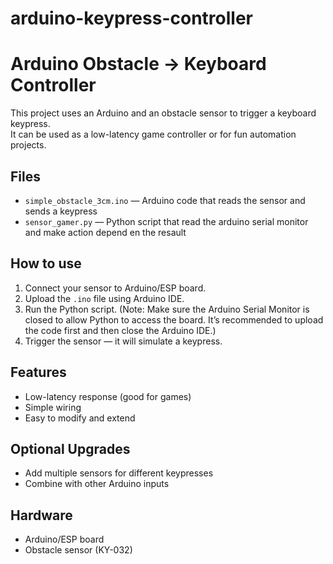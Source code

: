 ﻿# arduino-keypress-controller

# Arduino Obstacle → Keyboard Controller

This project uses an Arduino and an obstacle sensor to trigger a keyboard keypress.  
It can be used as a low-latency game controller or for fun automation projects.

## Files
- `simple_obstacle_3cm.ino` — Arduino code that reads the sensor and sends a keypress
- `sensor_gamer.py` — Python script that read the arduino serial monitor and make action depend en the resault

## How to use
1. Connect your sensor to Arduino/ESP board.
2. Upload the `.ino` file using Arduino IDE.
3. Run the Python script. (Note: Make sure the Arduino Serial Monitor is closed to allow Python to access the board. It’s recommended to upload the code first and then close the Arduino IDE.)
3. Trigger the sensor — it will simulate a keypress.

## Features
- Low-latency response (good for games)
- Simple wiring
- Easy to modify and extend

## Optional Upgrades
- Add multiple sensors for different keypresses
- Combine with other Arduino inputs

## Hardware
- Arduino/ESP board
- Obstacle sensor (KY-032)

